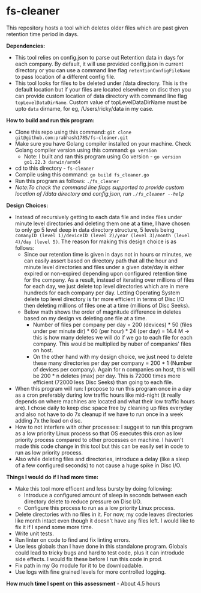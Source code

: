 # fs-cleaner
This repository hosts a tool which deletes older files which are past given retention time period in days.

**Dependencies:**
- This tool relies on config.json to parse out Retention data in days for each company. By default, it will use provided config.json in current directory or you can use a command line flag ```retentionConfigFileName``` to pass location of a different config file.
- This tool looks for files to be deleted under /data directory. This is the default location but if your files are located elsewhere on disc then you can provide custom location of data directory with command line flag ```topLevelDataDirName```. Custom value of topLevelDataDirName must be upto ```data``` dirname, for eg, /Users/ricky/data in my case.

**How to build and run this program:**
- Clone this repo using this command: ```git clone git@github.com:prabhash1785/fs-cleaner.git```
- Make sure you have Golang compiler installed on your machine. Check Golang compiler version using this command: ```go version```
  -   Note: I built and ran this program using Go version - ```go version go1.22.3 darwin/arm64```
-   cd to this directory - ```fs-cleaner```
-   Compile using this command: ```go build fs_cleaner.go```
-   Run this program as follows: ```./fs_cleaner```
  - _Note:To check the command line flags supported to provide custom location of /data directory and config.json, run ```./fs_cleaner --help```_


**Design Choices:**
- Instead of recursively getting to each data file and index files under minute level directories and deleting them one at a time, I have chosen to only go 5 level deep in data directory structure, 5 levels being ```comanyID (level 1)/deviceID (level 2)/year (level 3)/month (level 4)/day (level 5)```. The reason for making this design choice is as follows:
  - Since our retention time is given in days not in hours or minutes, we can easily assert based on directory path that all the hour and minute level directories and files under a given date/day is either expired or non-expired depending upon configured retention time for the company. As a result, instead of iterating over millions of files for each day, we just delete top level directories which are in mere hundreds for each company per day. Letting Operating System delete top level directory is far more efficient in terms of Disc I/O then deleting millions of files one at a time (millions of Disc Seeks).
  - Below math shows the order of magnitude difference in deletes based on my design vs deleting one file at a time.
    - Number of files per company per day = 200 (devices) * 50 (files under per minute dir) * 60 (per hour) * 24 (per day) = 14.4 M  -> this is how many deletes we will do if we go to each file for each company. This would be multiplied by nuber of companies' files on host.
    - On the other hand with my design choice, we just need to delete these many directories per day per company = 200 * 1 (Number of devices per company). Again for n companies on host, this will be 200 * n deletes (max) per day. This is 72000 times more efficient (72000 less Disc Seeks) than going to each file.<br>
- When this program will run: I propose to run this program once in a day as a cron preferably during low traffic hours like mid-night (it really depends on where machines are located and what their low traffic hours are). I chose daily to keep disc space free by cleaning up files everyday and also not have to do 7x cleanup if we have to run once in a week adding 7x the load on disc.
- How to not interfere with other processes: I suggest to run this program as a low priority Linux process so that OS executes this cron as low priority process compared to other processes on machine. I haven't made this code change in this tool but this can be easily set in code to run as low priority process.
- Also while deleting files and directories, introduce a delay (like a sleep of a few configured seconds) to not cause a huge spike in Disc I/O.

**Things I would do if I had more time:**
- Make this tool more efficent and less bursty by doing following:
  - Introduce a configured amount of sleep in seconds between each directory delete to reduce pressure on Disc I/O.
  - Configure this process to run as a low priority Linux process.
- Delete directories with no files in it. For now, my code leaves directories like month intact even though it doesn't have any files left. I would like to fix it if I spend some more time.
- Write unit tests.
- Run linter on code to find and fix linting errors.
- Use less globals than I have done in this standalone program. Globals could lead to tricky bugs and hard to test code, plus it can introdude side effects. I would fix these before I run this code in prod.
- Fix path in my Go module for it to be downloadable.
- Use logs with fine grained levels for more controlled logging.

**How much time I spent on this assessment** - About 4.5 hours
